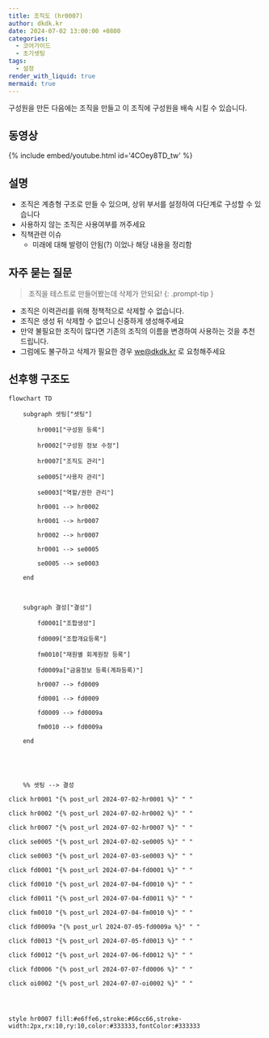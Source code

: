 ```yaml
---
title: 조직도 (hr0007)
author: dkdk.kr
date: 2024-07-02 13:00:00 +0800
categories:
  - 코어가이드
  - 초기셋팅
tags:
  - 설정
render_with_liquid: true
mermaid: true
---
```

구성원을 만든 다음에는 조직을 만들고 이 조직에 구성원을 배속 시킬 수 있습니다. 

## 동영상

{% include embed/youtube.html id='4COey8TD_tw' %}

## 설명

- 조직은 계층형 구조로 만들 수 있으며, 상위 부서를 설정하여 다단계로 구성할 수 있습니다
- 사용하지 않는 조직은 사용여부를 꺼주세요
- 직책관련 이슈
	- 미래에 대해 발령이 안됨(?) 이었나 해당 내용을 정리함
	
## 자주 묻는 질문

> 조직을 테스트로 만들어봤는데 삭제가 안되요!
{: .prompt-tip }

- 조직은 이력관리를 위해 정책적으로 삭제할 수 없습니다.
- 조직은 생성 뒤 삭제할 수 없으니 신중하게 생성해주세요
- 만약 불필요한 조직이 많다면 기존의 조직의 이름을 변경하여 사용하는 것을 추천 드립니다.
- 그럼에도 불구하고 삭제가 필요한 경우 we@dkdk.kr 로 요청해주세요



## 선후행 구조도

```mermaid
flowchart TD

    subgraph 셋팅["셋팅"]

        hr0001["구성원 등록"]

        hr0002["구성원 정보 수정"]

        hr0007["조직도 관리"]

        se0005["사용자 관리"]

        se0003["역할/권한 관리"]

        hr0001 --> hr0002

        hr0001 --> hr0007

        hr0002 --> hr0007

        hr0001 --> se0005

        se0005 --> se0003

    end

  

    subgraph 결성["결성"]

        fd0001["조합생성"]

        fd0009["조합개요등록"]

        fm0010["재원별 회계원장 등록"]

        fd0009a["금융정보 등록(계좌등록)"]

        hr0007 --> fd0009

        fd0001 --> fd0009        

        fd0009 --> fd0009a

        fm0010 --> fd0009a

    end

  
  
  

    %% 셋팅 --> 결성

click hr0001 "{% post_url 2024-07-02-hr0001 %}" " "

click hr0002 "{% post_url 2024-07-02-hr0002 %}" " "

click hr0007 "{% post_url 2024-07-02-hr0007 %}" " "

click se0005 "{% post_url 2024-07-02-se0005 %}" " "

click se0003 "{% post_url 2024-07-03-se0003 %}" " "

click fd0001 "{% post_url 2024-07-04-fd0001 %}" " "

click fd0010 "{% post_url 2024-07-04-fd0010 %}" " "

click fd0011 "{% post_url 2024-07-04-fd0011 %}" " "

click fm0010 "{% post_url 2024-07-04-fm0010 %}" " "

click fd0009a "{% post_url 2024-07-05-fd0009a %}" " "

click fd0013 "{% post_url 2024-07-05-fd0013 %}" " "

click fd0012 "{% post_url 2024-07-06-fd0012 %}" " "

click fd0006 "{% post_url 2024-07-07-fd0006 %}" " "

click oi0002 "{% post_url 2024-07-07-oi0002 %}" " "


  

style hr0007 fill:#e6ffe6,stroke:#66cc66,stroke-width:2px,rx:10,ry:10,color:#333333,fontColor:#333333
```
